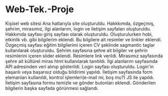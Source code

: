 # Web-Tek.-Proje
Kişisel web sitesi
Ana hatlarıyla site oluşturuldu.
Hakkkımda, özgeçmiş, şehrim, mirasımız, ilgi alanlarım, login ve iletişim sayfaları oluşturuldu.
Hakkımda sayfası giriş sayfası olarak oluşturuldu. Oluşturulurken hobi, etkinlik vb. gibi bilgilerim eklendi. Bu bilgilere ait resimler ve linkler eklendi.
Özgeçmiş sayfası eğitim bilgilerimi içeren CV  şeklinde sagmantic taglar kullanılarak oluşturuldu.
Şehrim sayfasına şehre ait bilgiler ve şehrin resimlerini içeren slider eklendi. Resimlere link verildi.
Mirasımız sayfasında şehre ait kültürel miras html kullanılarak tanıtıldı.
İlgi alanlarım sayfasında API adresinden veri alınıp gösterildi.
Login sayfası oluşturuldu. Login'in başarılı veya başarısız olduğu bildirimi yapıldı.
İletişim sayfasında form elemanları kullanıldı, kontrol işlemleri(e-mail mi, boş mu?) JS ile yapıldı. 
İletişim sayfasına formu temizle ve gönder butonları eklendi. Gönderilen bilgilerin başka sayfada görünmesi sağlandı.
